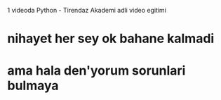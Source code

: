 1 videoda Python  - Tirendaz Akademi   adli video egitimi

# nihayet her sey ok bahane kalmadi
# ama hala den'yorum sorunlari bulmaya